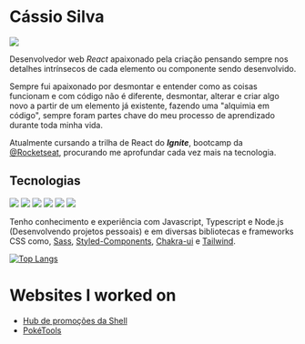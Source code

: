 # Cássio Silva
[<img src="https://img.shields.io/badge/-Cassio Silva-454545?style=flat-square&logoColor=0077b5&logo=linkedin"/>](https://www.linkedin.com/in/cassio-silva-7052a0125/)
<!-- [<img src="https://img.shields.io/badge/-@kaz_silva-454545?style=flat-square&logo=twitter"/>](https://twitter.com/kaz_silva) -->

Desenvolvedor web *React* apaixonado pela criação pensando sempre nos detalhes intrínsecos de cada elemento ou componente sendo desenvolvido.

Sempre fui apaixonado por desmontar e entender como as coisas funcionam e com código não é diferente, desmontar, alterar e criar algo novo a partir de um elemento já existente, fazendo uma "alquimia em código", sempre foram partes chave do meu processo de aprendizado durante toda minha vida.

Atualmente cursando a trilha de React do ***Ignite***, bootcamp da [@Rocketseat](https://www.rocketseat.com.br/), procurando me aprofundar cada vez mais na tecnologia. 

## Tecnologias
<img src="https://img.shields.io/badge/-React.js-454545?style=flat-square&logo=react"/> <img src="https://img.shields.io/badge/-typescript-454545?style=flat-square&logo=typescript"/> <img src="https://img.shields.io/badge/-javascript-454545?style=flat-square&logo=javascript"/> <img src="https://img.shields.io/badge/-CSS-454545?style=flat-square&logo=css3"/> <img src="https://img.shields.io/badge/-HTML-454545?style=flat-square&logo=html5"/> <img src="https://img.shields.io/badge/-Node.js-454545?style=flat-square&logo=node.js"/>

Tenho conhecimento e experiência com Javascript, Typescript e Node.js (Desenvolvendo projetos pessoais) e em diversas bibliotecas e frameworks CSS como, [Sass](https://sass-lang.com/), [Styled-Components](https://styled-components.com/), [Chakra-ui](https://chakra-ui.com/) e [Tailwind](https://tailwindcss.com/).

[![Top Langs](https://github-readme-stats.vercel.app/api/top-langs/?username=cassio-silva&layout=compact)](https://github.com/anuraghazra/github-readme-stats)

# Websites I worked on
- <a href="https://promo.shell.com.br/" target="_blank">Hub de promoções da Shell</a>
- <a href="https://poketools.vercel.app/" target="_blank">PokéTools</a>
